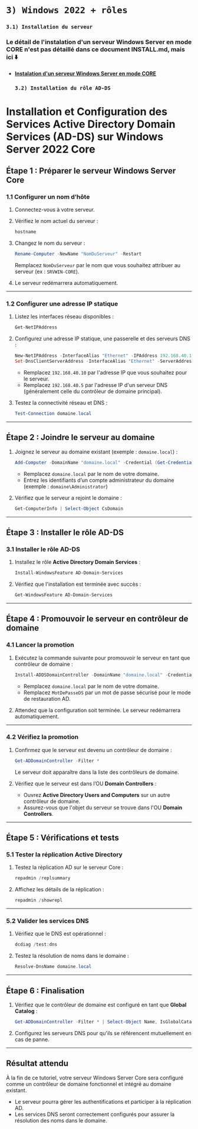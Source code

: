 # `3) Windows 2022 + rôles`
   ### `3.1) Installation du serveur` 
### Le détail de l'instalation d'un serveur Windows Server en mode CORE n'est pas détaillé dans ce document INSTALL.md, mais ici ⬇️
* #### [Instalation d'un serveur Windows Server en mode CORE](https://www.it-connect.fr/chapitres/installer-windows-server-en-mode-core/) 

   ### `3.2) Installation du rôle AD-DS`


  
# Installation et Configuration des Services Active Directory Domain Services (AD-DS) sur Windows Server 2022 Core

## Étape 1 : Préparer le serveur Windows Server Core

### 1.1 Configurer un nom d’hôte
1. Connectez-vous à votre serveur.
2. Vérifiez le nom actuel du serveur :
   ```powershell
   hostname
   ```
3. Changez le nom du serveur :
   ```powershell
   Rename-Computer -NewName "NomDuServeur" -Restart
   ```
   Remplacez `NomDuServeur` par le nom que vous souhaitez attribuer au serveur (ex : `SRVWIN-CORE`).

4. Le serveur redémarrera automatiquement.

---

### 1.2 Configurer une adresse IP statique
1. Listez les interfaces réseau disponibles :
   ```powershell
   Get-NetIPAddress
   ```
2. Configurez une adresse IP statique, une passerelle et des serveurs DNS :
   ```powershell
   New-NetIPAddress -InterfaceAlias "Ethernet" -IPAddress 192.168.40.10 -PrefixLength 24 -DefaultGateway 192.168.40.254
   Set-DnsClientServerAddress -InterfaceAlias "Ethernet" -ServerAddresses 192.168.40.5
   ```
   - Remplacez `192.168.40.10` par l'adresse IP que vous souhaitez pour le serveur.
   - Remplacez `192.168.40.5` par l'adresse IP d'un serveur DNS (généralement celle du contrôleur de domaine principal).

3. Testez la connectivité réseau et DNS :
   ```powershell
   Test-Connection domaine.local
   ```

---

## Étape 2 : Joindre le serveur au domaine
1. Joignez le serveur au domaine existant (exemple : `domaine.local`) :
   ```powershell
   Add-Computer -DomainName "domaine.local" -Credential (Get-Credential) -Restart
   ```
   - Remplacez `domaine.local` par le nom de votre domaine.
   - Entrez les identifiants d’un compte administrateur du domaine (exemple : `domaine\Administrator`)

2. Vérifiez que le serveur a rejoint le domaine :
   ```powershell
   Get-ComputerInfo | Select-Object CsDomain
   ```

---

## Étape 3 : Installer le rôle AD-DS

### 3.1 Installer le rôle AD-DS
1. Installez le rôle **Active Directory Domain Services** :
   ```powershell
   Install-WindowsFeature AD-Domain-Services
   ```

2. Vérifiez que l'installation est terminée avec succès :
   ```powershell
   Get-WindowsFeature AD-Domain-Services
   ```

---

## Étape 4 : Promouvoir le serveur en contrôleur de domaine

### 4.1 Lancer la promotion
1. Exécutez la commande suivante pour promouvoir le serveur en tant que contrôleur de domaine :
   ```powershell
   Install-ADDSDomainController -DomainName "domaine.local" -Credential (Get-Credential) -InstallDns:$true -SafeModeAdministratorPassword (ConvertTo-SecureString "MotDePasseDS" -AsPlainText -Force)
   ```
   - Remplacez `domaine.local` par le nom de votre domaine.
   - Remplacez `MotDePasseDS` par un mot de passe sécurisé pour le mode de restauration AD.

2. Attendez que la configuration soit terminée. Le serveur redémarrera automatiquement.

---

### 4.2 Vérifiez la promotion
1. Confirmez que le serveur est devenu un contrôleur de domaine :
   ```powershell
   Get-ADDomainController -Filter *
   ```
   Le serveur doit apparaître dans la liste des contrôleurs de domaine.

2. Vérifiez que le serveur est dans l’OU **Domain Controllers** :
   - Ouvrez **Active Directory Users and Computers** sur un autre contrôleur de domaine.
   - Assurez-vous que l'objet du serveur se trouve dans l'OU **Domain Controllers**.

---

## Étape 5 : Vérifications et tests

### 5.1 Tester la réplication Active Directory
1. Testez la réplication AD sur le serveur Core :
   ```powershell
   repadmin /replsummary
   ```
2. Affichez les détails de la réplication :
   ```powershell
   repadmin /showrepl
   ```

---

### 5.2 Valider les services DNS
1. Vérifiez que le DNS est opérationnel :
   ```powershell
   dcdiag /test:dns
   ```
2. Testez la résolution de noms dans le domaine :
   ```powershell
   Resolve-DnsName domaine.local
   ```

---

## Étape 6 : Finalisation

1. Vérifiez que le contrôleur de domaine est configuré en tant que **Global Catalog** :
   ```powershell
   Get-ADDomainController -Filter * | Select-Object Name, IsGlobalCatalog
   ```

2. Configurez les serveurs DNS pour qu'ils se référencent mutuellement en cas de panne.

---

## Résultat attendu
À la fin de ce tutoriel, votre serveur Windows Server Core sera configuré comme un contrôleur de domaine fonctionnel et intégré au domaine existant.

- Le serveur pourra gérer les authentifications et participer à la réplication AD.
- Les services DNS seront correctement configurés pour assurer la résolution des noms dans le domaine.
